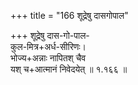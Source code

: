 +++
title = "166 शूद्रेषु दासगोपाल"

+++
शूद्रेषु दास-गो-पाल-  
कुल-मित्र+अर्ध-सीरिणः।  
भोज्य+अन्नाः नापितश् चैव  
यश् च+आत्मानं निवेदयेत्  ॥ १.१६६ ॥